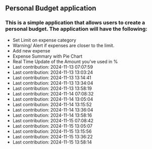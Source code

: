 ## Personal Budget application

### This is a simple application that allows users to create a personal budget. The application will have the following:

- Set Limit on expense category
- Warning/ Alert if expenses are closer to the limit.
- Add new expense
- Expense Summary with Pie Chart
- Real Time Update of the Amount you've used in %
- Last contribution: 2024-11-13 07:07:59
- Last contribution: 2024-11-13 13:03:24
- Last contribution: 2024-11-13 13:14:41
- Last contribution: 2024-11-13 13:34:04
- Last contribution: 2024-11-13 13:58:19
- Last contribution: 2024-11-14 07:08:32
- Last contribution: 2024-11-14 13:05:04
- Last contribution: 2024-11-14 13:15:52
- Last contribution: 2024-11-14 13:36:04
- Last contribution: 2024-11-14 13:58:16
- Last contribution: 2024-11-15 07:08:42
- Last contribution: 2024-11-15 13:05:07
- Last contribution: 2024-11-15 13:15:56
- Last contribution: 2024-11-15 13:36:22
- Last contribution: 2024-11-15 13:58:14
